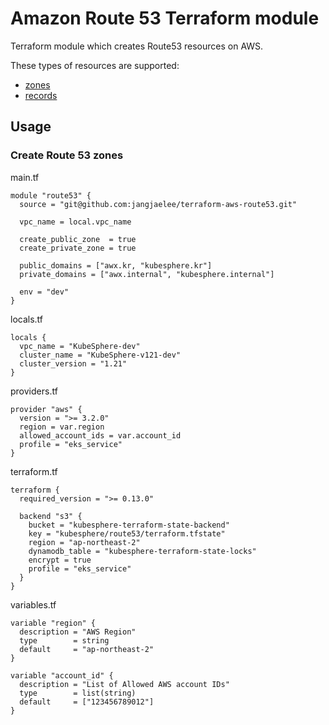 # Amazon Route 53 Terraform module

Terraform module which creates Route53 resources on AWS.

These types of resources are supported:

* [zones](https://registry.terraform.io/providers/hashicorp/aws/latest/docs/resources/route53_zone)
* [records](https://registry.terraform.io/providers/hashicorp/aws/latest/docs/resources/route53_record)


## Usage
### Create Route 53 zones

main.tf
```hcl
module "route53" {
  source = "git@github.com:jangjaelee/terraform-aws-route53.git"

  vpc_name = local.vpc_name
  
  create_public_zone  = true
  create_private_zone = true
  
  public_domains = ["awx.kr, "kubesphere.kr"]
  private_domains = ["awx.internal", "kubesphere.internal"]
  
  env = "dev"
}
```

locals.tf
```hcl
locals {
  vpc_name = "KubeSphere-dev"
  cluster_name = "KubeSphere-v121-dev"
  cluster_version = "1.21"
}
```

providers.tf
```hcl
provider "aws" {
  version = ">= 3.2.0"
  region = var.region
  allowed_account_ids = var.account_id
  profile = "eks_service"
}
```

terraform.tf
```hcl
terraform {
  required_version = ">= 0.13.0"

  backend "s3" {
    bucket = "kubesphere-terraform-state-backend"
    key = "kubesphere/route53/terraform.tfstate"
    region = "ap-northeast-2"
    dynamodb_table = "kubesphere-terraform-state-locks"
    encrypt = true
    profile = "eks_service"
  }
}
```

variables.tf
```hcl
variable "region" {
  description = "AWS Region"
  type        = string
  default     = "ap-northeast-2"
}

variable "account_id" {
  description = "List of Allowed AWS account IDs"
  type        = list(string)
  default     = ["123456789012"]
}
```
